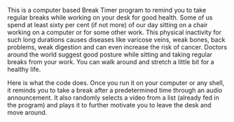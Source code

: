 This is a computer based Break Timer program to remind you to take regular breaks while working on your desk for good health. Some of us spend at least sixty per cent (if not more) of our day sitting on a chair working on a computer or for some other work. This physical inactivity for such long durations causes diseases like varicose veins, weak bones, back problems, weak digestion and can even increase the risk of cancer. Doctors around the world suggest good posture while sitting and taking regular breaks from your work. You can walk around and stretch a little bit for a healthy life.

Here is what the code does. Once you run it on your computer or any shell, it reminds you to take a break after a predetermined time through an audio announcement. It also randomly selects a video from a list (already fed in the program) and plays it to further motivate you to leave the desk and move around.
